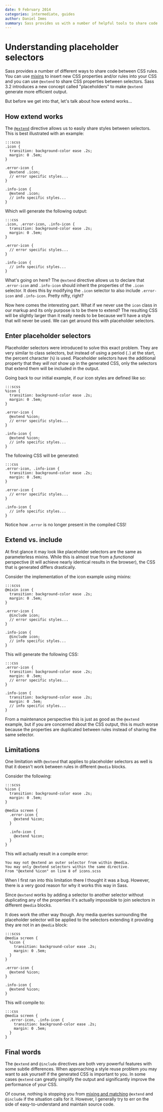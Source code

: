 ```yaml
---
date: 9 February 2014
categories: intermediate, guides
author: Daniel Imms
summary: Sass provides us with a number of helpful tools to share code between CSS rules. In this article, I'll talk about a relatively new feature in Sass called placeholder selectors. We'll look at how to use this feature correctly, cover some problems that may occur, and examine how it differs from other approaches.
---
```


# Understanding placeholder selectors

Sass provides a number of different ways to share code between CSS rules. You can use [mixins](/intermediate/leveraging-sass-mixins-for-cleaner-code) to insert new CSS properties and/or rules into your CSS and you can use `@extend` to share CSS properties between selectors. Sass 3.2 introduces a new concept called "placeholders" to make `@extend` generate more efficient output.

But before we get into that, let's talk about how extend works...


## How extend works

The [`@extend`](http://sass-lang.com/docs/yardoc/file.SASS_REFERENCE.html#extend) directive allows us to easily share styles between selectors. This is best illustrated with an example:

    :::scss
    .icon {
      transition: background-color ease .2s;
      margin: 0 .5em;
    }

    .error-icon {
      @extend .icon;
      // error specific styles...
    }

    .info-icon {
      @extend .icon;
      // info specific styles...
    }

Which will generate the following output:

    :::css
    .icon, .error-icon, .info-icon {
      transition: background-color ease .2s;
      margin: 0 .5em;
    }

    .error-icon {
      // error specific styles...
    }

    .info-icon {
      // info specific styles...
    }

What's going on here? The `@extend` directive allows us to declare that `.error-icon` and `.info-icon` should inherit the properties of the `.icon` selector. It does this by modifying the `.icon` selector to also include `.error-icon` and `.info-icon`. Pretty nifty, right?

Now here comes the interesting part. What if we never use the `icon` class in our markup and its only purpose is to be there to extend? The resulting CSS will be slightly larger than it really needs to be because we'll have a style that will never be used. We can get around this with placeholder selectors.


## Enter placeholder selectors

Placeholder selectors were introduced to solve this exact problem. They are very similar to class selectors, but instead of using a period (`.`) at the start, the percent character (`%`) is used. Placeholder selectors have the additional property that they *will not* show up in the generated CSS, only the selectors that extend them will be included in the output.

Going back to our initial example, if our icon styles are defined like so:

    :::scss
    %icon {
      transition: background-color ease .2s;
      margin: 0 .5em;
    }

    .error-icon {
      @extend %icon;
      // error specific styles...
    }

    .info-icon {
      @extend %icon;
      // info specific styles...
    }

The following CSS will be generated:

    :::css
    .error-icon, .info-icon {
      transition: background-color ease .2s;
      margin: 0 .5em;
    }

    .error-icon {
      // error specific styles...
    }

    .info-icon {
      // info specific styles...
    }


Notice how `.error` is no longer present in the compiled CSS!


## Extend vs. include

At first glance it may look like placeholder selectors are the same as parameterless mixins. While this is almost true from a *functional* perspective (it will achieve nearly identical results in the browser), the CSS that is generated differs drastically.

Consider the implementation of the icon example using mixins:

    :::scss
    @mixin icon {
      transition: background-color ease .2s;
      margin: 0 .5em;
    }

    .error-icon {
      @include icon;
      // error specific styles...
    }

    .info-icon {
      @include icon;
      // info specific styles...
    }

This will generate the following CSS:

    :::css
    .error-icon {
      transition: background-color ease .2s;
      margin: 0 .5em;
      // error specific styles...
    }

    .info-icon {
      transition: background-color ease .2s;
      margin: 0 .5em;
      // info specific styles...
    }

From a maintenance perspective this is just as good as the `@extend` example, but if you are concerned about the CSS output, this is much worse because the properties are duplicated between rules instead of sharing the same selector.


## Limitations

One limitation with `@extend` that applies to placeholder selectors as well is that it doesn't work between rules in different `@media` blocks.

Consider the following:

    :::scss
    %icon {
      transition: background-color ease .2s;
      margin: 0 .5em;
    }

    @media screen {
      .error-icon {
        @extend %icon;
      }
      
      .info-icon {
        @extend %icon;
      }
    }

This will actually result in a compile error:

    You may not @extend an outer selector from within @media.
    You may only @extend selectors within the same directive.
    From "@extend %icon" on line 8 of icons.scss

When I first ran into this limitation there I thought it was a bug. However, there is a very good reason for why it works this way in Sass.

Since `@extend` works by adding a selector to another selector without duplicating any of the properties it's actually impossible to join selectors in different `@media` blocks.

It does work the other way though. Any media queries surrounding the placeholder selector will be applied to the selectors extending it providing they are not in an `@media` block:

    :::scss
    @media screen {
      %icon {
        transition: background-color ease .2s;
        margin: 0 .5em;
      }
    }

    .error-icon {
      @extend %icon;
    }

    .info-icon {
      @extend %icon;
    }

This will compile to:

    :::css
    @media screen {
      .error-icon, .info-icon {
        transition: background-color ease .2s;
        margin: 0 .5em;
      }
    }


## Final words

The `@extend` and `@include` directives are both very powerful features with some subtle differences. When approaching a style reuse problem you may want to ask yourself if the generated CSS is important to you. In some cases `@extend` can greatly simplify the output and significantly improve the performance of your CSS.

Of course, nothing is stopping you from [mixing and matching](http://sassmeister.com/gist/8893261) `@extend` and `@include` if the situation calls for it. However, I generally try to err on the side of easy-to-understand and maintain source code.
